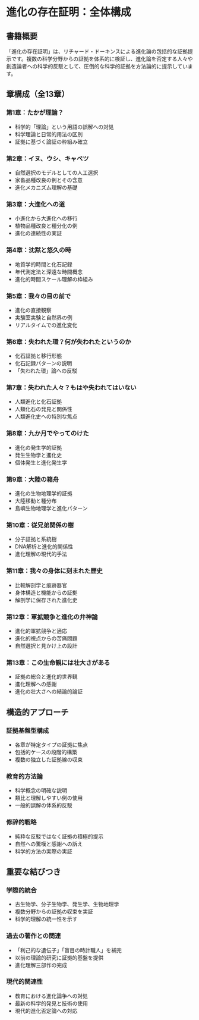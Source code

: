 # 進化の存在証明：全体構成

## 書籍概要

「進化の存在証明」は、リチャード・ドーキンスによる進化論の包括的な証拠提示です。複数の科学分野からの証拠を体系的に検証し、進化論を否定する人々や創造論者への科学的反駁として、圧倒的な科学的証拠を方法論的に提示しています。

## 章構成（全13章）

### **第1章：たかが理論？**
- 科学的「理論」という用語の誤解への対処
- 科学理論と日常的用法の区別
- 証拠に基づく論証の枠組み確立

### **第2章：イヌ、ウシ、キャベツ**
- 自然選択のモデルとしての人工選択
- 家畜品種改良の例とその含意
- 進化メカニズム理解の基礎

### **第3章：大進化への道**
- 小進化から大進化への移行
- 植物品種改良と種分化の例
- 進化の連続性の実証

### **第4章：沈黙と悠久の時**
- 地質学的時間と化石記録
- 年代測定法と深遠な時間概念
- 進化的時間スケール理解の枠組み

### **第5章：我々の目の前で**
- 進化の直接観察
- 実験室実験と自然界の例
- リアルタイムでの進化変化

### **第6章：失われた環？何が失われたというのか**
- 化石証拠と移行形態
- 化石記録パターンの説明
- 「失われた環」論への反駁

### **第7章：失われた人々？もはや失われてはいない**
- 人類進化と化石証拠
- 人類化石の発見と関係性
- 人類進化史への特別な焦点

### **第8章：九か月でやってのけた**
- 進化の発生学的証拠
- 発生生物学と進化史
- 個体発生と進化発生学

### **第9章：大陸の箱舟**
- 進化の生物地理学的証拠
- 大陸移動と種分布
- 島嶼生物地理学と進化パターン

### **第10章：従兄弟関係の樹**
- 分子証拠と系統樹
- DNA解析と進化的関係性
- 進化理解の現代的手法

### **第11章：我々の身体に刻まれた歴史**
- 比較解剖学と痕跡器官
- 身体構造と機能からの証拠
- 解剖学に保存された進化史

### **第12章：軍拡競争と進化の弁神論**
- 進化的軍拡競争と適応
- 進化的視点からの苦痛問題
- 自然選択と見かけ上の設計

### **第13章：この生命観には壮大さがある**
- 証拠の総合と進化的世界観
- 進化理解への感謝
- 進化の壮大さへの結論的論証

## 構造的アプローチ

### **証拠基盤型構成**
- 各章が特定タイプの証拠に焦点
- 包括的ケースの段階的構築
- 複数の独立した証拠線の収束

### **教育的方法論**
- 科学概念の明確な説明
- 類比と理解しやすい例の使用
- 一般的誤解の体系的反駁

### **修辞的戦略**
- 純粋な反駁ではなく証拠の積極的提示
- 自然への驚嘆と感謝への訴え
- 科学的方法の実際の実証

## 重要な結びつき

### **学際的統合**
- 古生物学、分子生物学、発生学、生物地理学
- 複数分野からの証拠の収束を実証
- 科学的理解の統一性を示す

### **過去の著作との関連**
- 「利己的な遺伝子」「盲目の時計職人」を補完
- 以前の理論的研究に証拠的基盤を提供
- 進化理解三部作の完成

### **現代的関連性**
- 教育における進化論争への対処
- 最新の科学的発見と技術の使用
- 現代的進化否定論への対応